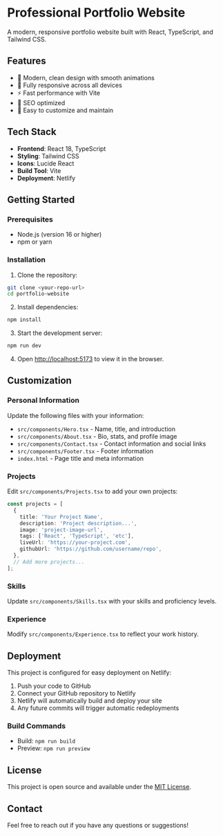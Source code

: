 # Professional Portfolio Website

A modern, responsive portfolio website built with React, TypeScript, and Tailwind CSS.

## Features

- 🎨 Modern, clean design with smooth animations
- 📱 Fully responsive across all devices
- ⚡ Fast performance with Vite
- 🎯 SEO optimized
- 🔧 Easy to customize and maintain

## Tech Stack

- **Frontend**: React 18, TypeScript
- **Styling**: Tailwind CSS
- **Icons**: Lucide React
- **Build Tool**: Vite
- **Deployment**: Netlify

## Getting Started

### Prerequisites

- Node.js (version 16 or higher)
- npm or yarn

### Installation

1. Clone the repository:
```bash
git clone <your-repo-url>
cd portfolio-website
```

2. Install dependencies:
```bash
npm install
```

3. Start the development server:
```bash
npm run dev
```

4. Open [http://localhost:5173](http://localhost:5173) to view it in the browser.

## Customization

### Personal Information

Update the following files with your information:

- `src/components/Hero.tsx` - Name, title, and introduction
- `src/components/About.tsx` - Bio, stats, and profile image
- `src/components/Contact.tsx` - Contact information and social links
- `src/components/Footer.tsx` - Footer information
- `index.html` - Page title and meta information

### Projects

Edit `src/components/Projects.tsx` to add your own projects:

```typescript
const projects = [
  {
    title: 'Your Project Name',
    description: 'Project description...',
    image: 'project-image-url',
    tags: ['React', 'TypeScript', 'etc'],
    liveUrl: 'https://your-project.com',
    githubUrl: 'https://github.com/username/repo',
  },
  // Add more projects...
];
```

### Skills

Update `src/components/Skills.tsx` with your skills and proficiency levels.

### Experience

Modify `src/components/Experience.tsx` to reflect your work history.

## Deployment

This project is configured for easy deployment on Netlify:

1. Push your code to GitHub
2. Connect your GitHub repository to Netlify
3. Netlify will automatically build and deploy your site
4. Any future commits will trigger automatic redeployments

### Build Commands

- Build: `npm run build`
- Preview: `npm run preview`

## License

This project is open source and available under the [MIT License](LICENSE).

## Contact

Feel free to reach out if you have any questions or suggestions!